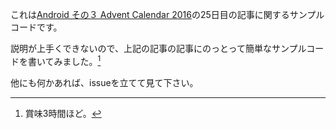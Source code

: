これは[Android その３ Advent Calendar 2016](http://qiita.com/advent-calendar/2016/android_third)の25日目の記事に関するサンプルコードです。

説明が上手くできないので、上記の記事の記事にのっとって簡単なサンプルコードを書いてみました。[^time]

他にも何かあれば、issueを立てて見て下さい。

[^time]: 賞味3時間ほど。